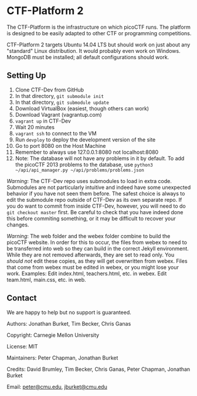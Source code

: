 CTF-Platform 2
==============

The CTF-Platform is the infrastructure on which picoCTF runs. The 
platform is designed to be easily adapted to other CTF or programming 
competitions.

CTF-Platform 2 targets Ubuntu 14.04 LTS but should work on just about 
any "standard" Linux distribution. It would probably even work on 
Windows. MongoDB must be installed; all default configurations should 
work.

Setting Up
------------
1. Clone CTF-Dev from GitHub
2. In that directory, `git submodule init`
3. In that directory, `git submodule update`
4. Download VirtualBox (easiest, though others can work)
5. Download Vagrant (vagrantup.com)
6. `vagrant up` in CTF-Dev
7. Wait 20 minutes
8. `vagrant ssh` to connect to the VM
9. Run `devploy` to deploy the development version of the site
10. Go to port 8080 on the Host Machine
11. Remember to always use 127.0.0.1:8080 not localhost:8080
12. Note: The database will not have any problems in it by default. To add the picoCTF 2013 problems to the database, use `python3 ~/api/api_manager.py ~/api/problems/problems.json`

*Warning*: The CTF-Dev repo uses submodules to load in extra code. Submodules are not particularly intuitive and indeed have some unexpected behavior if you have not seen them before. The safest choice is always to edit the submodule repo outside of CTF-Dev as its own separate repo. If you do want to commit from inside CTF-Dev, however, you will need to do `git checkout master` first. Be careful to check that you have indeed done this before commiting something, or it may be difficult to recover your changes.

*Warning*: The web folder and the webex folder combine to build the picoCTF website. In order for this to occur, the files from webex to need to be transferred into web so they can build in the correct Jekyll environment. While they are not removed afterwards, they are set to read only. You *should not* edit these copies, as they will get overwritten from webex. Files that come from webex must be edited in webex, or you might lose your work. Examples: Edit index.html, teachers.html, etc. in webex. Edit team.html, main.css, etc. in web.

Contact
------------

We are happy to help but no support is guaranteed.

Authors: Jonathan Burket, Tim Becker, Chris Ganas

Copyright: Carnegie Mellon University

License: MIT

Maintainers: Peter Chapman, Jonathan Burket

Credits: David Brumley, Tim Becker, Chris Ganas, Peter Chapman, Jonathan Burket

Email: peter@cmu.edu, jburket@cmu.edu

